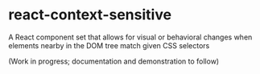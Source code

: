 # react-context-sensitive
A React component set that allows for visual or behavioral changes when elements nearby in the DOM tree match given CSS selectors

(Work in progress; documentation and demonstration to follow)
